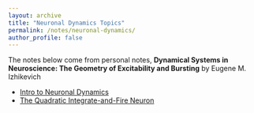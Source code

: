 ```yaml
---
layout: archive
title: "Neuronal Dynamics Topics"
permalink: /notes/neuronal-dynamics/
author_profile: false
---
```

The notes below come from personal notes, **Dynamical Systems in Neuroscience: The Geometry of Excitability and Bursting** by Eugene M. Izhikevich

- [Intro to Neuronal Dynamics](intro2ND.md)
- [The Quadratic Integrate-and-Fire Neuron](qif-neuron.md)
